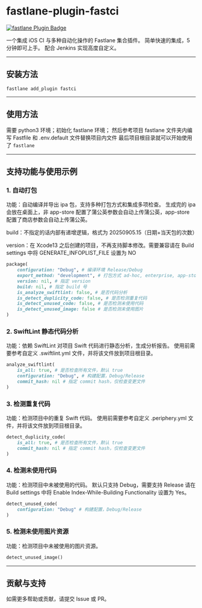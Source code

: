 
# fastlane-plugin-fastci

[![fastlane Plugin Badge](https://rawcdn.githack.com/fastlane/fastlane/master/fastlane/assets/plugin-badge.svg)](https://rubygems.org/gems/fastlane-plugin-ld)

一个集成 iOS CI 与多种自动化操作的 Fastlane 集合插件。
简单快速的集成，5 分钟即可上手。
配合 Jenkins 实现高度自定义。

---

## 安装方法

```shell
fastlane add_plugin fastci
```

---

## 使用方法

需要 python3 环境；初始化 fastlane 环境；
然后参考项目 fastlane 文件夹内编写 Fastfile 和 .env.default 文件替换项目内文件
最后项目根目录就可以开始使用了 ` fastlane `

---

## 支持功能与使用示例

### 1. 自动打包
功能：自动编译并导出 ipa 包，支持多种打包方式和集成多项检查。
生成完的 ipa 会放在桌面上，非 app-store 配置了蒲公英参数会自动上传蒲公英，app-store 配置了商店参数会自动上传蒲公英。

build：不指定的话内部有递增逻辑，格式为 20250905.15（日期+当天包的次数）

version：在 Xcode13 之后创建的项目，不再支持脚本修改。需要兼容请在 Build settings 中将 GENERATE_INFOPLIST_FILE 设置为 NO

```ruby
package(
	configuration: "Debug", # 编译环境 Release/Debug
	export_method: "development", # 打包方式 ad-hoc, enterprise, app-store, development
	version: nil, # 指定 version
	build: nil, # 指定 build 号
	is_analyze_swiftlint: false, # 是否代码分析
	is_detect_duplicity_code: false, # 是否检测重复代码
	is_detect_unused_code: false, # 是否检测未使用代码
	is_detect_unused_image: false # 是否检测未使用图片
)
```

### 2. SwiftLint 静态代码分析
功能：依赖 SwiftLint 对项目 Swift 代码进行静态分析，生成分析报告。
使用前需要参考自定义 .swiftlint.yml 文件，并将该文件放到项目根目录。

```ruby
analyze_swiftlint(
	is_all: true, # 是否检查所有文件，默认 true
	configuration: "Debug", # 构建配置，Debug/Release
	commit_hash: nil # 指定 commit hash，仅检查变更文件
)
```

### 3. 检测重复代码
功能：检测项目中的重复 Swift 代码。
使用前需要参考自定义 .periphery.yml 文件，并将该文件放到项目根目录。

```ruby
detect_duplicity_code(
	is_all: true, # 是否检查所有文件，默认 true
	commit_hash: nil # 指定 commit hash，仅检查变更文件
)
```

### 4. 检测未使用代码
功能：检测项目中未被使用的代码。
默认只支持 Debug，需要支持 Release 请在 Build settings 中将 Enable Index-While-Building Functionality 设置为 Yes。

```ruby
detect_unused_code(
	configuration: "Debug" # 构建配置，Debug/Release
)
```

### 5. 检测未使用图片资源
功能：检测项目中未被使用的图片资源。

```ruby
detect_unused_image()
```

---

## 贡献与支持

如需更多帮助或贡献，请提交 Issue 或 PR。
